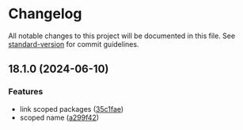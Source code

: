 # Changelog

All notable changes to this project will be documented in this file. See [standard-version](https://github.com/conventional-changelog/standard-version) for commit guidelines.

## 18.1.0 (2024-06-10)


### Features

* link scoped packages ([35c1fae](https://github.com/AlbertoBasalo/ws-ui/commit/35c1faed998661c20c3136caaa59dc52dd5e59fb))
* scoped name ([a299f42](https://github.com/AlbertoBasalo/ws-ui/commit/a299f42b5f4d323cc856379ad7b6f588df0d743e))
